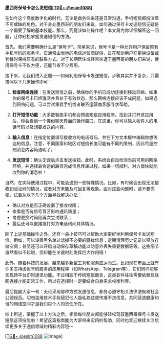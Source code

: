 **墨西哥保号卡怎么发短信[[TG💪+ @esim1088](https://t.me/s/esim1088)]**

在如今这个高度数字化的时代，无论是商务往来还是日常沟通，手机短信都扮演着不可或缺的角色。对于身处墨西哥的朋友们来说，如何通过保号卡发送短信无疑是一个需要了解的基本技能。那么，究竟该如何操作呢？本文将为你详细解答这一问题，让你轻松掌握发送短信的方法。

首先，我们需要明确什么是“保号卡”。简单来说，保号卡是一种允许用户保留原有手机号码的服务卡。它通常由当地的电信运营商提供，旨在帮助用户在更换设备或套餐时保持原有的联系方式。对于长期居住或经常往返于墨西哥的朋友们来说，使用保号卡不仅方便，还能节省不少费用。

接下来，让我们进入正题——如何利用保号卡发送短信。步骤其实并不复杂，只需按照以下几步操作即可：

1. **检查网络连接**：在发送短信之前，确保你的手机已成功连接到移动网络。如果你的保号卡已经激活并且处于有效状态，那么网络连接应该不成问题。如果遇到网络问题，可以尝试重启手机或者联系运营商客服寻求帮助。

2. **打开短信功能**：大多数智能手机都会预装短信应用程序。找到并打开该应用后，你会看到一个类似聊天界面的操作窗口。在这里，你可以输入收件人的电话号码以及想要发送的内容。

3. **输入信息**：在指定位置填写接收方的电话号码，并在下方文本框中编辑你想传达的信息。注意，不同国家和地区对短信长度可能有不同的限制，因此尽量控制消息内容简洁明了。

4. **发送短信**：确认无误后点击发送按钮。此时，系统会自动检测当前可用的网络环境，并选择最合适的路径完成信息传递过程。如果一切顺利，对方很快就能收到你的消息啦！

当然，在实际使用过程中，可能会遇到一些特殊情况。比如，有时候会出现无法接收到验证码的情况，或者对方未能及时回复等现象。面对这些问题时，请不要慌张，试着从以下几个方面寻找解决办法：

- 确认对方是否正确设置了接收权限；
- 查看是否有信号盲区影响通讯质量；
- 考虑更换时间段再次尝试联系；
- 最后还可以直接拨打对方电话询问具体情况。

除了上述基础操作之外，还有一些小技巧可以帮助大家更好地利用保号卡发送短信。例如，可以设置黑名单过滤掉不必要的骚扰信息；定期清理历史记录以释放存储空间；甚至还可以开启自动保存草稿功能以防意外丢失重要数据等等。这些细节虽然看似不起眼，但却能在关键时刻发挥巨大作用哦！

此外，随着科技的发展，越来越多新型工具和服务应运而生。比如现在市面上就有许多支持虚拟号码服务的应用程序（如WhatsApp、Telegram等），它们同样能够实现跨平台即时通讯功能。不过相较于传统短信而言，这类软件往往需要依赖互联网连接才能正常工作，所以在选择时一定要结合自身需求权衡利弊。

最后提醒大家一句：无论采用哪种方式发送信息，都务必遵守相关法律法规和社会公德规范。切勿滥用技术手段侵犯他人隐私权益或传播不良信息，共同营造健康和谐的网络空间才是我们每个人的责任所在。

综上所述，掌握了以上方法之后，相信每位朋友都能够轻松驾驭墨西哥保号卡发送短信这项技能啦！希望这篇指南能为大家带来实用的帮助，同时也欢迎继续关注后续更多关于通信领域的精彩内容哦～ 

[[TG💪+ @esim1088](https://t.me/s/esim1088) ![Image](https://i.postimg.cc/4NQfJmqS/Snipaste-2025-05-13-00-14-12.png)]